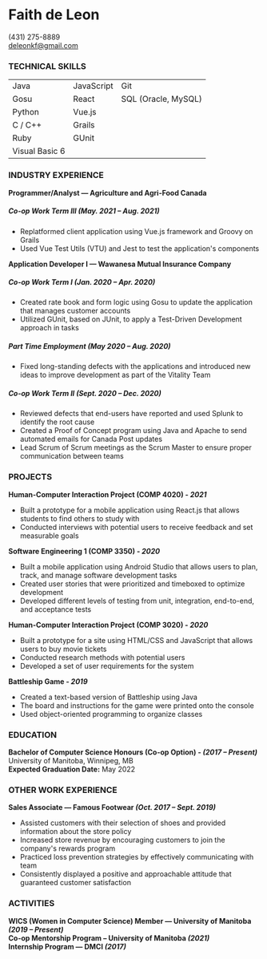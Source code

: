 # Faith de Leon
(431) 275-8889  
deleonkf@gmail.com

### TECHNICAL SKILLS
|                |            |                     |
|----------------|------------|---------------------|
| Java           | JavaScript | Git                 |
| Gosu           | React      | SQL (Oracle, MySQL) |
| Python         | Vue.js     |                     |
| C / C++        | Grails     |                     |
| Ruby           | GUnit      |                     |
| Visual Basic 6 |            |                     |

### INDUSTRY EXPERIENCE
**Programmer/Analyst — Agriculture and Agri-Food Canada**  
##### Co-op Work Term III *(May. 2021 – Aug. 2021)*
- Replatformed client application using Vue.js framework and Groovy on Grails
- Used Vue Test Utils (VTU) and Jest to test the application's components

**Application Developer I — Wawanesa Mutual Insurance Company**  
##### Co-op Work Term I  *(Jan. 2020 – Apr. 2020)*
- Created rate book and form logic using Gosu to update the application that manages customer accounts
- Utilized GUnit, based on JUnit, to apply a Test-Driven Development approach in tasks  

##### Part Time Employment *(May 2020 – Aug. 2020)*
- Fixed long-standing defects with the applications and introduced new ideas to improve development as part of the Vitality Team  

##### Co-op Work Term II *(Sept. 2020 – Dec. 2020)*
- Reviewed defects that end-users have reported and used Splunk to identify the root cause
- Created a Proof of Concept program using Java and Apache to send automated emails for Canada Post updates
- Lead Scrum of Scrum meetings as the Scrum Master to ensure proper communication between teams

### PROJECTS
**Human-Computer Interaction Project (COMP 4020) - _2021_**  
- Built a prototype for a mobile application using React.js that allows students to find others to study with
- Conducted interviews with potential users to receive feedback and set measurable goals

**Software Engineering 1 (COMP 3350) - _2020_**
- Built a mobile application using Android Studio that allows users to plan, track, and manage software development tasks
- Created user stories that were prioritized and timeboxed to optimize development
- Developed different levels of testing from unit, integration, end-to-end, and acceptance tests  

**Human-Computer Interaction Project (COMP 3020) - _2020_**  
- Built a prototype for a site using HTML/CSS and JavaScript that allows users to buy movie tickets
- Conducted research methods with potential users
- Developed a set of user requirements for the system  

**Battleship Game - _2019_**
- Created a text-based version of Battleship using Java
- The board and instructions for the game were printed onto the console
- Used object-oriented programming to organize classes

### EDUCATION
**Bachelor of Computer Science Honours (Co-op Option) - _(2017 – Present)_**   
University of Manitoba, Winnipeg, MB  
**Expected Graduation Date:** May 2022  

### OTHER WORK EXPERIENCE
**Sales Associate — Famous Footwear _(Oct. 2017 – Sept. 2019)_**
- Assisted customers with their selection of shoes and provided information about the store policy
- Increased store revenue by encouraging customers to join the company's rewards program
- Practiced loss prevention strategies by effectively communicating with team
- Consistently displayed a positive and approachable attitude that guaranteed customer satisfaction

### ACTIVITIES
**WICS (Women in Computer Science) Member — University of Manitoba  *(2019 – Present)***  
**Co-op Mentorship Program – University of Manitoba *(2021)***  
**Internship Program — DMCI *(2017)***
